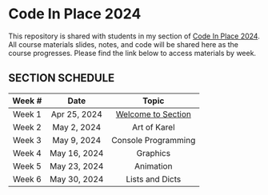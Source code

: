 # Code In Place 2024

This repository is shared with students in my section of [Code In Place 2024](https://codeinplace.stanford.edu/). All course materials slides, notes, and code will be shared here as the course progresses. Please find the link below to access materials by week.


## SECTION SCHEDULE
| Week # |     Date     |        Topic        |
|:------:|:------------:|:-------------------:|
| Week 1 | Apr 25, 2024 |  [Welcome to Section](/week1) |
| Week 2 |  May 2, 2024 |     Art of Karel   |
| Week 3 |  May 9, 2024 | Console Programming |
| Week 4 | May 16, 2024 |       Graphics      |
| Week 5 | May 23, 2024 |      Animation      |
| Week 6 | May 30, 2024 |   Lists and Dicts   |
